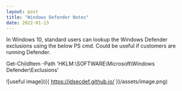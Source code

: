 ```yaml
---
layout: post
title: "Windows Defender Notes"
date: 2022-01-13
---
```


In Windows 10, standard users can lookup the Windows Defender exclusions using the below PS cmd. Could be useful if customers are running Defender.

Get-ChildItem -Path 'HKLM:\SOFTWARE\Microsoft\Windows Defender\Exclusions\'

![useful image]({{ https://jdsecdef.github.io/ }}/assets/image.png)